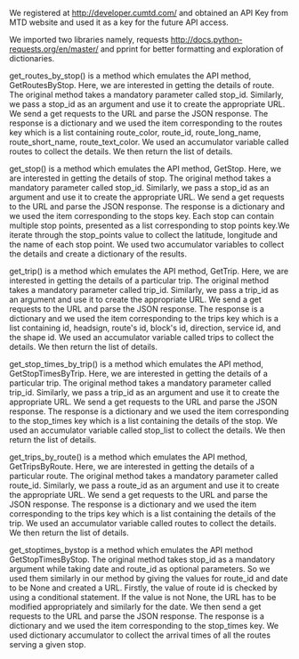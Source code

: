 We registered at http://developer.cumtd.com/ and obtained an API Key from MTD website and used it as a key for the future API access.


We imported two libraries namely, requests http://docs.python-requests.org/en/master/ and pprint for better formatting and exploration of dictionaries.


get_routes_by_stop() is a method which emulates the API method, GetRoutesByStop. Here, we are interested in getting the details of route. The original method takes a mandatory parameter called stop_id. Similarly, we pass a stop_id as an argument and use it to create the appropriate URL. We send a get requests to the URL and parse the JSON response. The response is a dictionary and we used the item corresponding to the routes key which is a list containing route_color, route_id, route_long_name, route_short_name, route_text_color. We used an accumulator variable called routes to collect the details. We then return the list of details.


get_stop() is a method which emulates the API method, GetStop. Here, we are interested in getting the details of stop. The original method takes a mandatory parameter called stop_id. Similarly, we pass a stop_id as an argument and use it to create the appropriate URL. We send a get requests to the URL and parse the JSON response. The response is a dictionary and we used the item corresponding to the stops key. Each stop can contain multiple stop points, presented as a list corresponding to stop points key.We iterate through the stop_points value to collect the latitude, longitude and the name of each stop point. We used two accumulator variables to collect the details and create a dictionary of the results.


get_trip() is a method which emulates the API method, GetTrip. Here, we are interested in getting the details of a particular trip. The original method takes a mandatory parameter called trip_id. Similarly, we pass a trip_id as an argument and use it to create the appropriate URL. We send a get requests to the URL and parse the JSON response. The response is a dictionary and we used the item corresponding to the trips key which is a list containing id, headsign, route's id, block's id, direction, service id, and the shape id. We used an accumulator variable called trips to collect the details. We then return the list of details.






get_stop_times_by_trip() is a method which emulates the API method, GetStopTimesByTrip. Here, we are interested in getting the details of a particular trip. The original method takes a mandatory parameter called trip_id. Similarly, we pass a trip_id as an argument and use it to create the appropriate URL. We send a get requests to the URL and parse the JSON response. The response is a dictionary and we used the item corresponding to the stop_times key which is a list containing the details of the stop. We used an accumulator variable called stop_list to collect the details. We then return the list of details.



get_trips_by_route() is a method which emulates the API method, GetTripsByRoute. Here, we are interested in getting the details of a particular route. The original method takes a mandatory parameter called route_id. Similarly, we pass a route_id as an argument and use it to create the appropriate URL. We send a get requests to the URL and parse the JSON response. The response is a dictionary and we used the item corresponding to the trips key which is a list containing the details of the trip. We used an accumulator variable called routes to collect the details. We then return the list of details.



get_stoptimes_bystop is a method which emulates the API method GetStopTimesByStop. The original method takes stop_id as a mandatory argument while taking date and route_id as optional parameters. So we used them similarly in our method by giving the values for route_id and date to be None and created a URL. Firstly, the value of route id is checked by using a conditional statement. If the value is not None, the URL has to be modified appropriately and similarly for the date. We then send a get requests to the URL and parse the JSON response. The response is a dictionary and we used the item corresponding to the stop_times key. We used dictionary accumulator to collect the arrival times of all the routes serving a given stop. 


